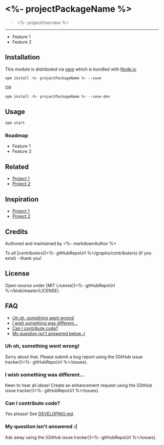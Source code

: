 # <%- projectPackageName %>


> <%- projectOverview %>

---

- Feature 1
- Feature 2

## Installation

This module is distributed via [npm](https://www.npmjs.com/) which is bundled with [Node.js](https://nodejs.org).

```bash
npm install <%- projectPackageName %> --save
```

OR

```bash
npm install <%- projectPackageName %> --save-dev
```

## Usage

```bash
npm start
```

### Roadmap

- Feature 1
- Feature 2

## Related

- [Project 1](https://example.com)
- [Project 2](https://example.com)

## Inspiration

- [Project 1](https://example.com)
- [Project 2](https://example.com)

## Credits

Authored and maintained by <%- markdownAuthor %>

To all [contributors](<%- gitHubRepoUrl %>/graphs/contributors) (if you exist) - thank you!

## License

Open-source under [MIT License](<%- gitHubRepoUrl %>/blob/master/LICENSE).

## FAQ

<!-- START doctoc generated TOC please keep comment here to allow auto update -->
<!-- DON'T EDIT THIS SECTION, INSTEAD RE-RUN doctoc TO UPDATE -->

- [Uh oh, something went wrong!](#uh-oh-something-went-wrong)
- [I wish something was different…](#i-wish-something-was-different)
- [Can I contribute code?](#can-i-contribute-code)
- [My question isn't answered below :(](#my-question-isnt-answered-below-)

<!-- END doctoc generated TOC please keep comment here to allow auto update -->

### Uh oh, something went wrong!

Sorry about that. Please submit a bug report using the [GitHub issue tracker](<%- gitHubRepoUrl %>/issues).

### I wish something was different…

Keen to hear all ideas! Create an enhancement request using the [GitHub issue tracker](<%- gitHubRepoUrl %>/issues).

### Can I contribute code?

Yes please! See [DEVELOPING.md](./DEVELOPING.md).

### My question isn't answered :(

Ask away using the [GitHub issue tracker](<%- gitHubRepoUrl %>/issues).
